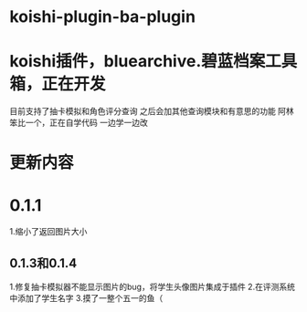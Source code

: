 # koishi-plugin-ba-plugin
# koishi插件，bluearchive.碧蓝档案工具箱，正在开发
目前支持了抽卡模拟和角色评分查询
之后会加其他查询模块和有意思的功能
阿林笨比一个，正在自学代码
一边学一边改

# 更新内容
# 0.1.1
  1.缩小了返回图片大小


## 0.1.3和0.1.4
  1.修复抽卡模拟器不能显示图片的bug，将学生头像图片集成于插件
  2.在评测系统中添加了学生名字
  3.摸了一整个五一的鱼（
